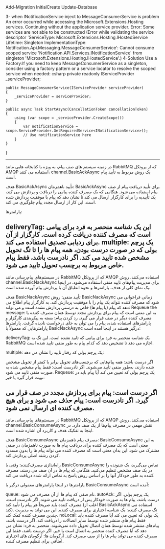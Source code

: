﻿Add-Migration InitialCreate
Update-Database 

3- when INotificationService inject to MessageConsumerService  is problem 
    An error occurred while accessing the Microsoft.Extensions.Hosting services. Continuing without the application service provider. Error: Some services are not able to be constructed (Error while validating the service descriptor 'ServiceType: Microsoft.Extensions.Hosting.IHostedService Lifetime: Singleton ImplementationType: Notification.Api.Messaging.MessageConsumerService': Cannot consume scoped service 'Notification.API.Services.INotificationService' from singleton 'Microsoft.Extensions.Hosting.IHostedService'.)
4-Solution Use a Factory:If you need to keep MessageConsumerService as a singleton, consider using a factory pattern or a service locator to resolve the scoped service when needed:
csharp
 private readonly IServiceProvider _serviceProvider;  

    public MessageConsumerService(IServiceProvider serviceProvider)  
    {  
        _serviceProvider = serviceProvider;  
    }  

    public async Task StartAsync(CancellationToken cancellationToken)  
    {  
        using (var scope = _serviceProvider.CreateScope())  
        {  
            var notificationService = scope.ServiceProvider.GetRequiredService<INotificationService>();  
            // Use notificationService here  
        }  
    }  
}  


____________________________________________
در زمینه سیستم های صف پیام، به ویژه با کتابخانه هایی مانند RabbitMQ که از پروتکل AMQP استفاده می کنند، channel.BasicAckAsync یک روش مربوط به تأیید پیام است.

هدف BasicAckAsync
تأیید ناهمزمان: BasicAckAsync برای تأیید دریافت پیام از صف پیام استفاده می شود. هنگامی که یک مصرف کننده پیامی را دریافت و پردازش می کند، یک تأییدیه را برای کارگزار ارسال می کند تا نشان دهد که پیام با موفقیت پردازش شده است. این کار از ارسال مجدد پیام جلوگیری می کند.

پارامترها:

deliveryTag: این یک شناسه منحصر به فرد برای پیامی است که مصرف کننده دریافت کرده است. کارگزار از آن برای ردیابی تصدیق استفاده می کند.
multiple: یک پرچم بولی که در صورت درست بودن، همه پیام ها را تا تگ تحویل مشخص شده تایید می کند. اگر نادرست باشد، فقط پیام خاص مربوط به برچسب تحویل تایید می شود.
--------------------------------------------------------------------
در سیستم‌های پیام‌رسانی مانند RabbitMQ که از پروتکل AMQP استفاده می‌کنند، روش channel.BasicNackAsync برای مدیریت پیام‌های تایید منفی استفاده می‌شود. در اینجا یک نمای کلی از هدف، پارامترها و نحوه انطباق آن با پردازش پیام آورده شده است.

هدف BasicNackAsync
تأیید منفی: روش BasicNackAsync زمانی فراخوانی می شود که مصرف کننده نتواند یک پیام را با موفقیت پردازش کند. به کارگزار پیام اطلاع می دهد که پیام (یا پیام ها) خاص به درستی پردازش نشده است و می تواند:
Requeue the message: به این معنی است که پیام برای پردازش مجدد توسط همان مصرف کننده یا مصرف کننده دیگر در صف قرار می گیرد.
رد کردن پیام: بسته به پیکربندی کارگزار و پارامترهای استفاده شده، پیام را می توان به جای درخواست نادیده گرفت.
پارامترها
پارامترهایی که معمولاً با BasicNackAsync درگیر هستند در اینجا آمده است:

deliveryTag: یک شناسه منحصر به فرد برای پیامی که تایید نشده است. این تگ به RabbitMQ اجازه می دهد تا تشخیص دهد که کدام پیام به طور منفی تایید شده است.

multiple: یک پرچم بولی که رفتار تایید را نشان می دهد:

اگر درست باشد: همه پیام‌هایی که برچسب‌های تحویل برابر یا کمتر از تحویل مشخص شده دارند، به‌طور منفی تایید می‌شوند.
اگر نادرست است: فقط پیام مشخص شده به صورت منفی تایید می شود.
Requeue: یک پرچم بولی که تعیین می کند آیا پیام باید در نوبت قرار گیرد یا خیر:

اگر درست است: پیام برای پردازش مجدد در صف قرار می گیرد.
اگر نادرست است: پیام حذف می شود و برای هیچ مصرف کننده ای ارسال نمی شود.
--------------------------------------------------------------------
در سیستم‌های پیام‌رسانی مانند RabbitMQ که از پروتکل AMQP استفاده می‌کنند، روش channel.BasicConsumeAsync نقش مهمی در مصرف پیام‌ها از یک صف دارد. در اینجا به تفکیک هدف و کاربرد آن اشاره شده است.

هدف BasicConsumeAsync
مصرف پیام ناهمزمان: BasicConsumeAsync به این معنی است که یک مصرف کننده برای دریافت پیام ها به صورت ناهمزمان در صفی مشترک می شود. این بدان معنی است که مصرف کننده می تواند پیام ها را بدون مسدود کردن رشته اصلی پردازش کند.

راه‌اندازی مصرف‌کننده: وقتی با BasicConsumeAsync تماس می‌گیرید، یک شنونده را در یک صف مشخص تنظیم می‌کنید. هنگامی که پیام ها در آن صف می رسند، مصرف کننده به طور خودکار آنها را بر اساس روش پاسخ به تماس ارائه شده دریافت می کند.

پارامترها
در اینجا پارامترهای معمولی درگیر با BasicConsumeAsync آمده است:

queue: نام صفی که پیام ها از آن مصرف می شود.
autoAck: یک پرچم بولی. اگر درست باشد، پیام ها به صورت خودکار پس از دریافت تایید می شوند. اگر نادرست است، مصرف کننده باید صریحاً هر پیام را تأیید کند (اغلب از BasicAckAsync استفاده می کند).
تگ مصرف کننده: یک شناسه اختیاری برای مصرف کننده. این می تواند به مدیریت چندین مصرف کننده کمک کند.
noLocal: یک بولی که تعیین می کند آیا مصرف کننده باید فقط پیام های منتشر شده توسط سایر اتصالات را دریافت کند. اگر درست باشد، پیام‌های منتشر شده توسط همان اتصال تحویل داده نمی‌شوند.
منحصر به فرد: نشان می دهد که آیا مصرف کننده منحصر به اتصال است یا خیر. اگر درست باشد، فقط این مصرف کننده می تواند پیام ها را از صف مصرف کند.
آرگومان ها: آرگومان های اختیاری اضافی برای تنظیم مصرف کننده.